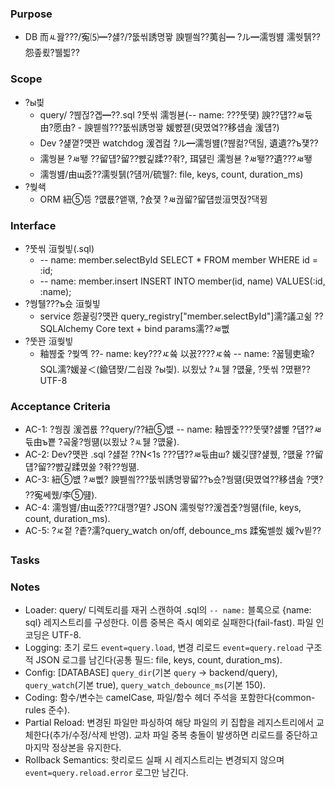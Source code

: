 ﻿---
id: CU-BE-006
name: DB & Query Loader Hardening
module: backend
status: implemented
priority: P2
links: [CU-BE-003]
---

### Purpose
- DB 而ㅻ꽖???/寃⑸━?섏?/?뚮씪誘명꽣 諛붿씤??荑쇰━ ?ル━濡쒕뱶 濡쒓퉭??怨좊룄?뷀븳??

### Scope
- ?ы븿
  - query/ ?붾젆?곕━??.sql ?뚯씪 濡쒕뵫(-- name: ???뚯떛) 諛??덉??ㅽ듃由?愿由?  - 諛붿씤???뚮씪誘명꽣 媛뺤젣(臾몄옄??移섑솚 湲덉?)
  - Dev ?섍꼍?먯꽌 watchdog 湲곕컲 ?ル━濡쒕뱶(?붾컮?댁뒪, 遺遺??ъ쟻??
  - 濡쒕뵫 ?ㅽ뙣 ??留덉?留??뺤긽蹂??좎?, 珥덇린 濡쒕뵫 ?ㅽ뙣??遺???ㅽ뙣
  - 濡쒕뱶/由щ줈??濡쒓퉭(?덈꺼/硫뷀?: file, keys, count, duration_ms)
- ?쒖쇅
  - ORM 紐⑤뜽 ?먮룞?앹꽦, ?숈쟻 ?ㅽ궎留?留덉씠洹몃젅?댁뀡

### Interface
- ?뚯씪 洹쒖빟(.sql)
  - -- name: member.selectById
    SELECT * FROM member WHERE id = :id;
  - -- name: member.insert
    INSERT INTO member(id, name) VALUES(:id, :name);
- ?쒕퉬???ъ슜 洹쒖빟
  - service 怨꾩링?먯꽌 query_registry["member.selectById"]濡?議고쉶 ??SQLAlchemy Core text + bind params濡??ㅽ뻾
- ?뚯꽌 洹쒖빟
  - 釉붾줉 ?쒖옉 ??- name: key???ㅼ쓬 以꾨????ㅼ쓬 -- name: ?꾧퉴吏瑜?SQL濡?媛꾩＜(鍮덉쨪/二쇱꽍 ?ы븿). 以묐났 ?ㅻ뒗 ?먮윭, ?뚯씪 ?몄퐫??UTF-8

### Acceptance Criteria
- AC-1: ?쒕쾭 湲곕룞 ??query/??紐⑤뱺 -- name: 釉붾줉???뚯떛?섏뼱 ?덉??ㅽ듃由ъ뿉 ?곸옱?쒕떎(以묐났 ?ㅻ뒗 ?먮윭).
- AC-2: Dev?먯꽌 .sql ?섏젙 ??N<1s ???덉??ㅽ듃由ш? 媛깆떊?섍퀬, ?먮윭 ??留덉?留??뺤긽蹂몄쓣 ?좎??쒕떎.
- AC-3: 紐⑤뱺 ?ㅽ뻾? 諛붿씤???뚮씪誘명꽣留??ъ슜?쒕떎(臾몄옄??移섑솚 ?먯? ??寃쎄퀬/李⑤떒).
- AC-4: 濡쒕뱶/由щ줈???대깽?멸? JSON 濡쒓렇??湲곕줉?쒕떎(file, keys, count, duration_ms).
- AC-5: ?ㅼ젙 ?좉?濡?query_watch on/off, debounce_ms 蹂寃쎌씠 媛?ν븯??

### Tasks

### Notes
- Loader: query/ 디렉토리를 재귀 스캔하여 .sql의 `-- name:` 블록으로 {name: sql} 레지스트리를 구성한다. 이름 중복은 즉시 예외로 실패한다(fail-fast). 파일 인코딩은 UTF-8.
- Logging: 초기 로드 `event=query.load`, 변경 리로드 `event=query.reload` 구조적 JSON 로그를 남긴다(공통 필드: file, keys, count, duration_ms).
- Config: [DATABASE] `query_dir`(기본 `query` → backend/query), `query_watch`(기본 true), `query_watch_debounce_ms`(기본 150).
- Coding: 함수/변수는 camelCase, 파일/함수 헤더 주석을 포함한다(common-rules 준수).
- Partial Reload: 변경된 파일만 파싱하여 해당 파일의 키 집합을 레지스트리에서 교체한다(추가/수정/삭제 반영). 교차 파일 중복 충돌이 발생하면 리로드를 중단하고 마지막 정상본을 유지한다.
- Rollback Semantics: 핫리로드 실패 시 레지스트리는 변경되지 않으며 `event=query.reload.error` 로그만 남긴다.
